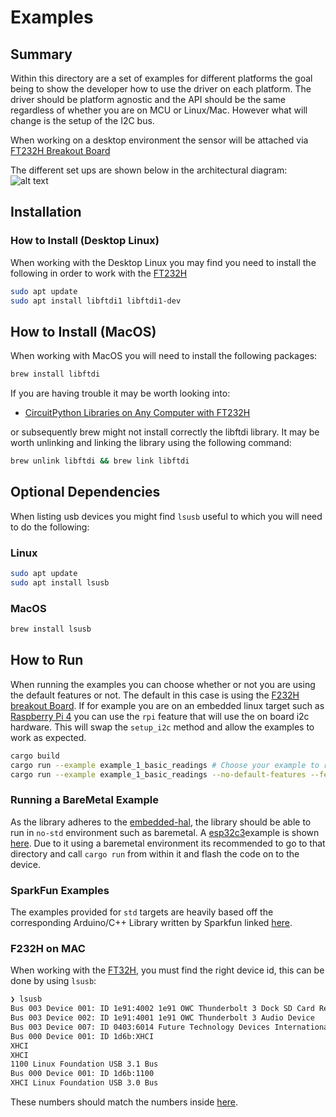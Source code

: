# Examples

## Summary

Within this directory are a set of examples for different platforms the goal
being to show the developer how to use the driver on each platform. The driver
should be platform agnostic and the API should be the same regardless of whether
you are on MCU or Linux/Mac. However what will change is the setup of the I2C bus.

When working on a desktop environment the sensor will be attached via
[FT232H Breakout Board](https://www.adafruit.com/product/2264)

The different set ups are shown below in the architectural diagram:
![alt text](../docs/Example%20Setup.png)

## Installation

### How to Install (Desktop Linux)

When working with the Desktop Linux you may find you need to install the following
in order to work with the [FT232H](https://www.adafruit.com/product/2264)

```bash
sudo apt update
sudo apt install libftdi1 libftdi1-dev
```

## How to Install (MacOS)

When working with MacOS you will need to install the following packages:

```bash
brew install libftdi
```

If you are having trouble it may be worth looking into:

- [CircuitPython Libraries on Any Computer with FT232H](https://learn.adafruit.com/circuitpython-on-any-computer-with-ft232h/mac-osx)

or subsequently brew might not install correctly the libftdi library. It may be
worth unlinking and linking the library using the following command:

```bash
brew unlink libftdi && brew link libftdi
```

## Optional Dependencies

When listing usb devices you might find ```lsusb``` useful to which you will
need to do the following:

### Linux

```bash
sudo apt update
sudo apt install lsusb
```

### MacOS

```bash
brew install lsusb
```

## How to Run

When running the examples you can choose whether or not you are using the default
features or not. The default in this case is using the [F232H breakout Board](https://www.adafruit.com/product/2264).
If for example you are on an embedded linux target such as [Raspberry Pi 4](https://thepihut.com/products/raspberry-pi-4-model-b?srsltid=AfmBOoolrtsYiOQS76-MPYKOBSdasCelv9UJTsQdYcnP0x3TWljbWtMN)
you can use the `rpi` feature that will use the on board i2c hardware.
This will swap the `setup_i2c` method and allow the examples to work as expected.

```bash
cargo build
cargo run --example example_1_basic_readings # Choose your example to run here
cargo run --example example_1_basic_readings --no-default-features --features rpi # Run on Raspberry Pi using I2C
```

### Running a BareMetal Example

As the library adheres to the [embedded-hal](https://docs.rs/embedded-hal/latest/embedded_hal/),
the library should be able to run in `no-std` environment such as baremetal. A
[esp32c3](https://github.com/esp-rs/esp-rust-board)example is shown [here](./esp32-c3/src/main.rs).
Due to it using a baremetal environment its recommended to go to that directory
and call `cargo run` from within it and flash the code on to the device.

### SparkFun Examples

The examples provided for `std` targets are heavily based off the corresponding
Arduino/C++ Library written by Sparkfun linked [here](https://github.com/sparkfun/SparkFun_TMAG5273_Arduino_Library).

### F232H on MAC

When working with the [FT32H](https://www.adafruit.com/product/2264), you must
find the right device id, this can be done by using `lsusb`:

```bash
❯ lsusb
Bus 003 Device 001: ID 1e91:4002 1e91 OWC Thunderbolt 3 Dock SD Card Reader  Serial: 000000001616
Bus 003 Device 002: ID 1e91:4001 1e91 OWC Thunderbolt 3 Audio Device 
Bus 003 Device 007: ID 0403:6014 Future Technology Devices International Limited Composite Device # This is the device here!!
Bus 000 Device 001: ID 1d6b:XHCI
XHCI
XHCI
1100 Linux Foundation USB 3.1 Bus 
Bus 000 Device 001: ID 1d6b:1100
XHCI Linux Foundation USB 3.0 Bus 
```

These numbers should match the numbers inside [here](../utils/src/lib.rs).
